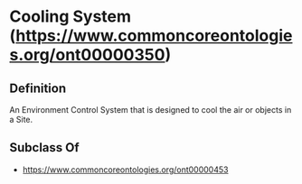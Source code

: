 # Cooling System (https://www.commoncoreontologies.org/ont00000350)

## Definition
An Environment Control System that is designed to cool the air or objects in a Site.

## Subclass Of
- https://www.commoncoreontologies.org/ont00000453


